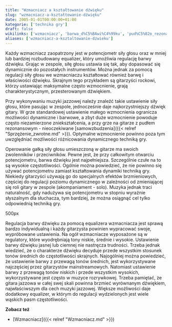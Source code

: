 ```yaml
---
title: "Wzmacniacz a kształtowanie dźwięku"
slug: "wzmacniacz-a-kształtowanie-dźwięku"
date: 2005-01-01T00:00:00+01:00
kategorie: ['technika gry']
draft: false
wikilinks: ['wzmacniacz', 'barwa_d%C5%BAwi%C4%99ku', 'pud%C5%82o_rezonansowe', 'Sprz%C4%99%C5%BCenie_zwrotne', 'dynamika', 'technika', 'dynamika', 'Grafika:EqualizerWzmacniacza.png', 'equalizer', 'wzmacniacz', 'mainstream', 'pasmo_cz%C4%99stotliwo%C5%9Bci', 'Wzmacniacz']
aliases: ['wzmacniacz-a-ksztaltowanie-dzwieku']
---
```

Każdy wzmacniacz<!-- link nie odnosił się do niczego --> zaopatrzony jest w
potencjometr siły głosu oraz w mniej lub bardziej rozbudowany equalizer,
który umożliwia regulację barwy dźwięku. Grając w zespole, siłę głosu
ustawia się tak, aby dopasować się dynamicznie do pozostałych
instrumentów. Można jednak za pomocą regulacji siły głosu we
wzmacniaczu kształtować również barwę<!-- link nie odnosił się do niczego --> i
właściwości dźwięku. Skrajnym tego przykładem są gitarzyści rockowi,
którzy ustawiając maksymalne często wzmocnienie, grają
charakterystycznym, przesterowanym dźwiękiem.

Przy wykonywaniu muzyki jazzowej należy znaleźć takie ustawienie siły
głosu, które pasując w zespole, jednocześnie daje najkorzystniejszy
dźwięk gitary. W grze standardowej ustawienie małego wzmocnienia
ogranicza możliwości dynamiczne i barwowe, a zbyt duże wzmocnienie
powoduje często niezamierzone zniekształcenia, a przy grze na gitarze z
pudłem rezonansowym<!-- link nie odnosił się do niczego --> - nieoczekiwane
[samowzbudzenia]({{< relref "Sprzężenie_zwrotne.md" >}}). Optymalne wzmocnienie
powinno poza tym uwzględniać możliwości różnicowania
dynamicznego<!-- link nie odnosił się do niczego --> techniką<!-- link nie odnosił się do niczego --> gry.

Operowanie gałką siły głosu umieszczoną w gitarze ma swoich zwolenników
i przeciwników. Pewne jest, że przy całkowitym otwarciu potencjometru,
barwa dźwięku jest najpełniejsza. Szczególnie czułe na to są wysokie
częstotliwości. Ogólnie można powiedzieć, że nie powinno się używać
potencjometru zamiast kształtowania dynamiki<!-- link nie odnosił się do niczego -->
techniką gry. Niekiedy gitarzyści używają go do specjalnych efektów
brzmieniowych, częściej do regulacji poziomu dynamicznego w zależności
od zmieniającej się roli gitary w zespole (akompaniament - solo). Muzyka
jednak traci naturalność, gdy nadużywa się potencjometru w stopniu
wyraźnie słyszalnym dla słuchacza, tym bardziej, że można osiągnąć cel
tylko odpowiednią techniką gry.

500px<!-- link nie odnosił się do niczego -->

Regulacja barwy dźwięku za pomocą equalizera<!-- link nie odnosił się do niczego -->
wzmacniacza<!-- link nie odnosił się do niczego --> jest sprawą bardzo indywidualną i
każdy gitarzysta powinien wypracować swoje, wypróbowane ustawienia. Na
ogół wzmacniacze wyposażone są w regulatory, które wyodrębniają tony
niskie, średnie i wysokie. Ustawienie barwy dźwięku jasnej lub ciemnej
nie nastręcza trudności. Trzeba jednak wiedzieć, że o charakterze
dźwięku decyduje przede wszystkim stosunek tonów średnich do
częstotliwości skrajnych. Najogólniej można powiedzieć, że ustawienie
barwy z przewagą tonów średnich, jest wykorzystywane najczęściej przez
gitarzystów mainstreamowych<!-- link nie odnosił się do niczego -->. Natomiast
ustawienie barwy z przewagą tonów niskich i przede wszystkim wysokich,
wykorzystywane jest często w muzyce rozrywkowej. Trzeba pamiętać, że
gitara jazzowa w całej swej skali powinna brzmieć wyrównanym dźwiękiem,
najwłaściwszym dla cech muzyki jazzowej. Większe możliwości daje
dodatkowy equalizer, w którym do regulacji wydzielonych jest wiele
wąskich pasm częstotliwości<!-- link nie odnosił się do niczego -->.

**Zobacz też**

  - [Wzmacniacz]({{< relref "Wzmacniacz.md" >}})

